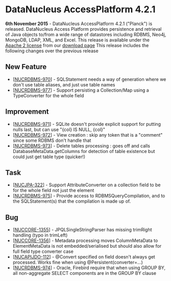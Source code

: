 <head><title>AccessPlatform 4.2.1</title></head>

# DataNucleus AccessPlatform 4.2.1

<div id="dzone_vote_widget" style="float: left; margin-right: 8px;">
    <script type="text/javascript">var dzone_title = 'DataNucleus AccessPlatform 4.2.1 Released';</script>
    <script type="text/javascript">var dzone_url = 'http://www.datanucleus.org/documentation/news/access_platform_4_2_1.html';</script>
    <script type="text/javascript" language="javascript" src="http://widgets.dzone.com/widgets/zoneit.js"></script>
</div>

__6th November 2015__ - DataNucleus AccessPlatform 4.2.1 ("Planck") is released.
DataNucleus Access Platform provides persistence and retrieval of Java objects to/from a wide range of datastores including RDBMS, Neo4j, MongoDB, LDAP, XML, and Excel.
This release is available under the [Apache 2 license](http://www.datanucleus.org/documentation/license.html) from our [download page](http://www.datanucleus.org/download.html) 
This release includes the following changes over the previous release


## New Feature

<ul>
<li>[<a href='http://issues.datanucleus.org/browse/NUCRDBMS-970'>NUCRDBMS-970</a>] -         SQLStatement needs a way of generation where we don't use table aliases, and just use table names
</li>
<li>[<a href='http://issues.datanucleus.org/browse/NUCRDBMS-977'>NUCRDBMS-977</a>] -         Support persisting a Collection/Map using a TypeConverter for the whole field
</li>
</ul>


## Improvement

<ul>
<li>[<a href='http://issues.datanucleus.org/browse/NUCRDBMS-971'>NUCRDBMS-971</a>] -         SQLite doesn't provide explicit support for putting nulls last, but can use &quot;{col} IS NULL, {col}&quot;
</li>
<li>[<a href='http://issues.datanucleus.org/browse/NUCRDBMS-972'>NUCRDBMS-972</a>] -         View creation : skip any token that is a &quot;comment&quot; since some RDBMS don't handle that
</li>
<li>[<a href='http://issues.datanucleus.org/browse/NUCRDBMS-973'>NUCRDBMS-973</a>] -         Delete tables processing : goes off and calls DatabaseMetaData.getColumns for detection of table existence but could just get table type (quicker!)
</li>
</ul>


## Task

<ul>
<li>[<a href='http://issues.datanucleus.org/browse/NUCJPA-322'>NUCJPA-322</a>] -         Support AttributeConverter on a collection field to be for the whole field not just the element
</li>
<li>[<a href='http://issues.datanucleus.org/browse/NUCRDBMS-975'>NUCRDBMS-975</a>] -         Provide access to RDBMSQueryCompilation, and to the SQLStatement(s) that the compilation is made up of.
</li>
</ul>


## Bug

<ul>
<li>[<a href='http://issues.datanucleus.org/browse/NUCCORE-1355'>NUCCORE-1355</a>] -         JPQLSingleStringParser has missing trimRight handling (typo in trimLeft)
</li>
<li>[<a href='http://issues.datanucleus.org/browse/NUCCORE-1356'>NUCCORE-1356</a>] -         Metadata processing moves ColumnMetaData to ElementMetaData is not embedded/serialised but should also allow for full field type converter case
</li>
<li>[<a href='http://issues.datanucleus.org/browse/NUCAPIJDO-112'>NUCAPIJDO-112</a>] -         @Convert specified on field doesn't always get processed. Works fine when using @Persistent(converter=...)
</li>
<li>[<a href='http://issues.datanucleus.org/browse/NUCRDBMS-974'>NUCRDBMS-974</a>] -         Oracle, Firebird require that when using GROUP BY, all non-aggregate SELECT components are in the GROUP BY clause
</li>
</ul>

